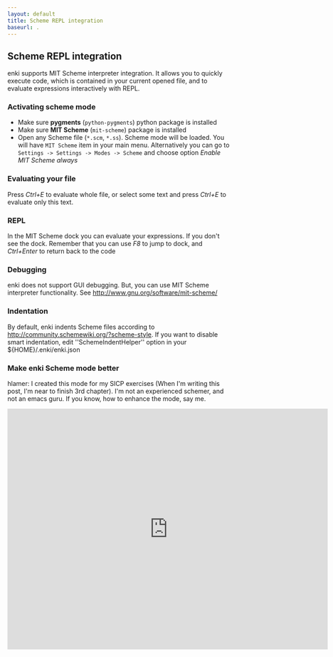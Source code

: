```yaml
---
layout: default
title: Scheme REPL integration
baseurl: .
---
```


## Scheme REPL integration

enki supports MIT Scheme interpreter integration. It allows 
you to quickly execute code, which is contained in your current opened file, and to evaluate expressions interactively with REPL.

### Activating scheme mode
* Make sure **pygments** (`python-pygments`) python package is installed
* Make sure **MIT Scheme** (`mit-scheme`) package is installed
* Open any Scheme file (`*.scm`, `*.ss`). Scheme mode will be loaded. You will have `MIT Scheme` item in your main menu. Alternatively you can go to `Settings -> Settings -> Modes -> Scheme` and choose option *Enable MIT Scheme always*

### Evaluating your file
Press *Ctrl+E* to evaluate whole file, or select some text and press *Ctrl+E* to evaluate only this text.

### REPL
In the MIT Scheme dock you can evaluate your expressions. If you don't see the dock.
Remember that you can use *F8* to jump to dock, and *Ctrl+Enter* to return back to the code

### Debugging
enki does not support GUI debugging. But, you can use MIT Scheme interpreter functionality. See http://www.gnu.org/software/mit-scheme/

### Indentation
By default, enki indents Scheme files according to http://community.schemewiki.org/?scheme-style. If you want to disable smart indentation, edit ''SchemeIndentHelper'' option in your ${HOME}/.enki/enki.json

### Make enki Scheme mode better
hlamer: I created this mode for my SICP exercises (When I'm writing this post, I'm near to finish 3rd chapter). I'm not an experienced schemer, and not an emacs guru. If you know, how to enhance the mode, say me.

<iframe width="720" height="540" src="http://www.youtube.com/embed/yr66IRF4__M" frameborder="0" allowfullscreen="true"></iframe>

